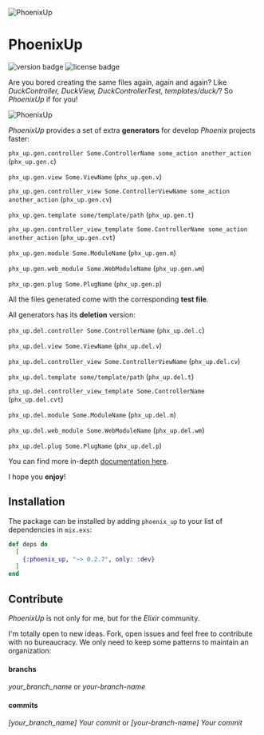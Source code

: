 ![PhoenixUp](https://raw.githubusercontent.com/henriquefernandez/phoenix_up/master/priv/static/logo-orange-small.png)

# PhoenixUp

![version badge](https://img.shields.io/hexpm/v/phoenix_up?style=social) ![license badge](https://img.shields.io/hexpm/l/phoenix_up?style=social)

Are you bored creating the same files again, again and again? Like *DuckController, DuckView, DuckControllerTest, templates/duck/*? So *PhoenixUp* if for you!

![PhoenixUp](https://raw.githubusercontent.com/henriquefernandez/phoenix_up/master/priv/static/ex.gif)

*PhoenixUp* provides a set of extra **generators** for develop *Phoenix* projects faster:

`phx_up.gen.controller Some.ControllerName some_action another_action` (`phx_up.gen.c`)

`phx_up.gen.view Some.ViewName` (`phx_up.gen.v`)

`phx_up.gen.controller_view Some.ControllerViewName some_action another_action` (`phx_up.gen.cv`)

`phx_up.gen.template some/template/path` (`phx_up.gen.t`)

`phx_up.gen.controller_view_template Some.ControllerName some_action another_action` (`phx_up.gen.cvt`)

`phx_up.gen.module Some.ModuleName` (`phx_up.gen.m`)

`phx_up.gen.web_module Some.WebModuleName` (`phx_up.gen.wm`)

`phx_up.gen.plug Some.PlugName` (`phx_up.gen.p`)

All the files generated come with the corresponding **test file**.

All generators has its **deletion** version:

`phx_up.del.controller Some.ControllerName` (`phx_up.del.c`)

`phx_up.del.view Some.ViewName` (`phx_up.del.v`)

`phx_up.del.controller_view Some.ControllerViewName` (`phx_up.del.cv`)

`phx_up.del.template some/template/path` (`phx_up.del.t`)

`phx_up.del.controller_view_template Some.ControllerName` (`phx_up.del.cvt`)

`phx_up.del.module Some.ModuleName` (`phx_up.del.m`)

`phx_up.del.web_module Some.WebModuleName` (`phx_up.del.wm`)

`phx_up.del.plug Some.PlugName` (`phx_up.del.p`)

You can find more in-depth [documentation here](https://hexdocs.pm/phoenix_up/api-reference.html#content).

I hope you **enjoy**!

## Installation

The package can be installed by adding `phoenix_up` to your list of dependencies in `mix.exs`:

```elixir
def deps do
  [
    {:phoenix_up, "~> 0.2.7", only: :dev}
  ]
end
```

## Contribute

*PhoenixUp* is not only for me, but for the *Elixir* community.

I'm totally open to new ideas. Fork, open issues and feel free to contribute with no bureaucracy. We only need to keep some patterns to maintain an organization:

#### branchs

*your_branch_name* or *your-branch-name*

#### commits

*[your_branch_name] Your commit* or *[your-branch-name] Your commit*

